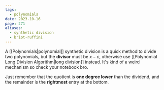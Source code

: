 ```yaml
---
tags:
  - polynomials
date: 2023-10-16
page: 271
aliases:
  - synthetic division
  - briot-ruffini
---
```

A [[Polynomials|polynomial]] synthetic division is a quick method to divide two polynomials, but the **divisor** must be $x - c$, otherwise use [[Polynomial Long Division Algorithm|long division]] instead. It's kind of a weird mechanism so check your notebook bro.

Just remember that the quotient is **one degree lower** than the dividend, and the remainder is the **rightmost** entry at the bottom.